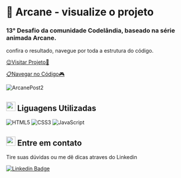# 👾 Arcane - visualize o projeto

### 13° Desafio da comunidade Codelândia, baseado na série animada Arcane.

confira o resultado, navegue por toda a estrutura do código. 

<a href="https://emerson916.github.io/Arcane/index.html"> 😉Visitar Projeto🧐 </a>

<a href="https://github.com/Emerson916/Arcane/blob/main/index.html">📋Navegar no Código🎮 </a>


![ArcanePost2](https://user-images.githubusercontent.com/77053593/147794316-2aa4cb46-774d-423b-bf64-c02fa1acf08d.jpg)




## <img src="https://media.giphy.com/media/1ynCEtlgMPAeNAqdnu/giphy.gif" width="25"> Liguagens Utilizadas
![HTML5](https://img.shields.io/badge/HTML5-E34F26?style=for-the-badge&logo=html5&logoColor=white)
![CSS3](https://img.shields.io/badge/CSS3-1572B6?style=for-the-badge&logo=css3&logoColor=white)
![JavaScript](https://img.shields.io/badge/JavaScript-F7DF1E?style=for-the-badge&logo=javascript&logoColor=black)

## <img src="https://media.giphy.com/media/5WJ6SOKeNKrSzblU4R/giphy.gif" width="25"> Entre em contato

Tire suas dúvidas ou me dê dicas atraves do Linkedin

[![Linkedin Badge](https://img.shields.io/badge/-LinkedIn-blue?style=flat-square&logo)](https://www.linkedin.com/in/emerson-silva-32441717a/)
